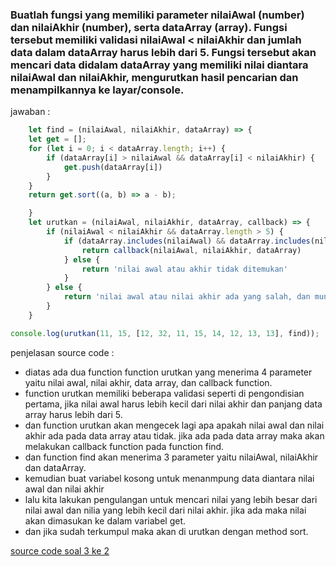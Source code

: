 ### Buatlah fungsi yang memiliki parameter nilaiAwal (number) dan nilaiAkhir (number), serta dataArray (array). Fungsi tersebut memiliki validasi nilaiAwal < nilaiAkhir dan jumlah data dalam dataArray harus lebih dari 5. Fungsi tersebut akan mencari data didalam dataArray yang memiliki nilai diantara nilaiAwal dan nilaiAkhir, mengurutkan hasil pencarian dan menampilkannya ke layar/console.

jawaban :

```javascript
    let find = (nilaiAwal, nilaiAkhir, dataArray) => {
    let get = [];
    for (let i = 0; i < dataArray.length; i++) {
        if (dataArray[i] > nilaiAwal && dataArray[i] < nilaiAkhir) {
            get.push(dataArray[i])
        }
    }
    return get.sort((a, b) => a - b);

    }
    let urutkan = (nilaiAwal, nilaiAkhir, dataArray, callback) => {
        if (nilaiAwal < nilaiAkhir && dataArray.length > 5) {
            if (dataArray.includes(nilaiAwal) && dataArray.includes(nilaiAkhir)) {
                return callback(nilaiAwal, nilaiAkhir, dataArray)
            } else {
                return 'nilai awal atau akhir tidak ditemukan'
            }
        } else {
            return 'nilai awal atau nilai akhir ada yang salah, dan mungkin data array kurang'
        }
    }

console.log(urutkan(11, 15, [12, 32, 11, 15, 14, 12, 13, 13], find));
```
penjelasan source code :

  - diatas ada dua function function urutkan yang menerima 4 parameter yaitu nilai awal, nilai akhir, data array, dan callback function.
  - function urutkan memiliki beberapa validasi seperti di pengondisian pertama, jika nilai awal harus lebih kecil dari nilai akhir dan panjang data array harus lebih dari 5.
  - dan function urutkan akan mengecek lagi apa apakah nilai awal dan nilai akhir ada pada data array atau tidak. jika ada pada data array maka akan melakukan callback function pada function find.
  - dan function find akan menerima 3 parameter yaitu nilaiAwal, nilaiAkhir dan dataArray.
  - kemudian buat variabel kosong untuk menanmpung data diantara nilai awal dan nilai akhir
  - lalu kita lakukan pengulangan untuk mencari nilai yang lebih besar dari nilai awal dan nilia yang lebih kecil dari nilai akhir. jika ada maka nilai akan dimasukan ke dalam variabel get.
  - dan jika sudah terkumpul maka akan di urutkan dengan method sort.

[source code soal 3 ke 2](https://playcode.io/736415/)
